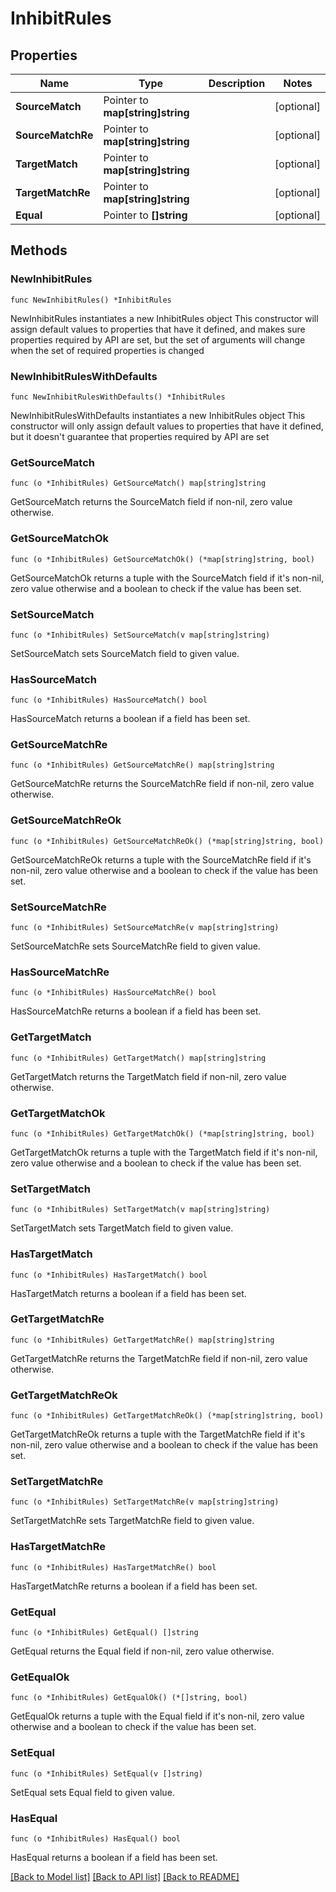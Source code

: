 # InhibitRules

## Properties

Name | Type | Description | Notes
------------ | ------------- | ------------- | -------------
**SourceMatch** | Pointer to **map[string]string** |  | [optional] 
**SourceMatchRe** | Pointer to **map[string]string** |  | [optional] 
**TargetMatch** | Pointer to **map[string]string** |  | [optional] 
**TargetMatchRe** | Pointer to **map[string]string** |  | [optional] 
**Equal** | Pointer to **[]string** |  | [optional] 

## Methods

### NewInhibitRules

`func NewInhibitRules() *InhibitRules`

NewInhibitRules instantiates a new InhibitRules object
This constructor will assign default values to properties that have it defined,
and makes sure properties required by API are set, but the set of arguments
will change when the set of required properties is changed

### NewInhibitRulesWithDefaults

`func NewInhibitRulesWithDefaults() *InhibitRules`

NewInhibitRulesWithDefaults instantiates a new InhibitRules object
This constructor will only assign default values to properties that have it defined,
but it doesn't guarantee that properties required by API are set

### GetSourceMatch

`func (o *InhibitRules) GetSourceMatch() map[string]string`

GetSourceMatch returns the SourceMatch field if non-nil, zero value otherwise.

### GetSourceMatchOk

`func (o *InhibitRules) GetSourceMatchOk() (*map[string]string, bool)`

GetSourceMatchOk returns a tuple with the SourceMatch field if it's non-nil, zero value otherwise
and a boolean to check if the value has been set.

### SetSourceMatch

`func (o *InhibitRules) SetSourceMatch(v map[string]string)`

SetSourceMatch sets SourceMatch field to given value.

### HasSourceMatch

`func (o *InhibitRules) HasSourceMatch() bool`

HasSourceMatch returns a boolean if a field has been set.

### GetSourceMatchRe

`func (o *InhibitRules) GetSourceMatchRe() map[string]string`

GetSourceMatchRe returns the SourceMatchRe field if non-nil, zero value otherwise.

### GetSourceMatchReOk

`func (o *InhibitRules) GetSourceMatchReOk() (*map[string]string, bool)`

GetSourceMatchReOk returns a tuple with the SourceMatchRe field if it's non-nil, zero value otherwise
and a boolean to check if the value has been set.

### SetSourceMatchRe

`func (o *InhibitRules) SetSourceMatchRe(v map[string]string)`

SetSourceMatchRe sets SourceMatchRe field to given value.

### HasSourceMatchRe

`func (o *InhibitRules) HasSourceMatchRe() bool`

HasSourceMatchRe returns a boolean if a field has been set.

### GetTargetMatch

`func (o *InhibitRules) GetTargetMatch() map[string]string`

GetTargetMatch returns the TargetMatch field if non-nil, zero value otherwise.

### GetTargetMatchOk

`func (o *InhibitRules) GetTargetMatchOk() (*map[string]string, bool)`

GetTargetMatchOk returns a tuple with the TargetMatch field if it's non-nil, zero value otherwise
and a boolean to check if the value has been set.

### SetTargetMatch

`func (o *InhibitRules) SetTargetMatch(v map[string]string)`

SetTargetMatch sets TargetMatch field to given value.

### HasTargetMatch

`func (o *InhibitRules) HasTargetMatch() bool`

HasTargetMatch returns a boolean if a field has been set.

### GetTargetMatchRe

`func (o *InhibitRules) GetTargetMatchRe() map[string]string`

GetTargetMatchRe returns the TargetMatchRe field if non-nil, zero value otherwise.

### GetTargetMatchReOk

`func (o *InhibitRules) GetTargetMatchReOk() (*map[string]string, bool)`

GetTargetMatchReOk returns a tuple with the TargetMatchRe field if it's non-nil, zero value otherwise
and a boolean to check if the value has been set.

### SetTargetMatchRe

`func (o *InhibitRules) SetTargetMatchRe(v map[string]string)`

SetTargetMatchRe sets TargetMatchRe field to given value.

### HasTargetMatchRe

`func (o *InhibitRules) HasTargetMatchRe() bool`

HasTargetMatchRe returns a boolean if a field has been set.

### GetEqual

`func (o *InhibitRules) GetEqual() []string`

GetEqual returns the Equal field if non-nil, zero value otherwise.

### GetEqualOk

`func (o *InhibitRules) GetEqualOk() (*[]string, bool)`

GetEqualOk returns a tuple with the Equal field if it's non-nil, zero value otherwise
and a boolean to check if the value has been set.

### SetEqual

`func (o *InhibitRules) SetEqual(v []string)`

SetEqual sets Equal field to given value.

### HasEqual

`func (o *InhibitRules) HasEqual() bool`

HasEqual returns a boolean if a field has been set.


[[Back to Model list]](../README.md#documentation-for-models) [[Back to API list]](../README.md#documentation-for-api-endpoints) [[Back to README]](../README.md)


